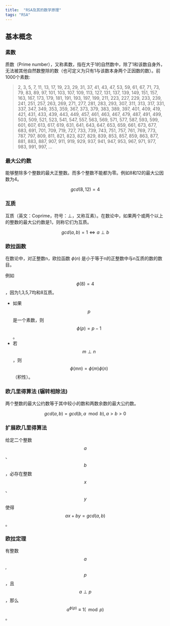 ```yaml
---
title:  "RSA及其的数学原理"
tags: "RSA"
---
```


## 基本概念

### 素数

质数（Prime number），又称素数，指在大于1的自然数中，除了1和该数自身外，无法被其他自然数整除的数（也可定义为只有1与该数本身两个正因数的数）。前1000个素数:

>2, 3, 5, 7, 11, 13, 17, 19, 23, 29, 31, 37, 41, 43, 47, 53, 59, 61, 67, 71, 73, 79, 83, 89, 97, 101, 103, 107, 109, 113, 127, 131, 137, 139, 149, 151, 157, 163, 167, 173, 179, 181, 191, 193, 197, 199, 211, 223, 227, 229, 233, 239, 241, 251, 257, 263, 269, 271, 277, 281, 283, 293, 307, 311, 313, 317, 331, 337, 347, 349, 353, 359, 367, 373, 379, 383, 389, 397, 401, 409, 419, 421, 431, 433, 439, 443, 449, 457, 461, 463, 467, 479, 487, 491, 499, 503, 509, 521, 523, 541, 547, 557, 563, 569, 571, 577, 587, 593, 599, 601, 607, 613, 617, 619, 631, 641, 643, 647, 653, 659, 661, 673, 677, 683, 691, 701, 709, 719, 727, 733, 739, 743, 751, 757, 761, 769, 773, 787, 797, 809, 811, 821, 823, 827, 829, 839, 853, 857, 859, 863, 877, 881, 883, 887, 907, 911, 919, 929, 937, 941, 947, 953, 967, 971, 977, 983, 991, 997, ...

### 最大公约数

能够整除多个整数的最大正整数。而多个整数不能都为零。例如8和12的最大公因数为4。

$$gcd(8, 12)=4$$


### 互质

互质（英文：Coprime，符号：⊥，又称互素）。在数论中，如果两个或两个以上的整数的最大公约数是1，则称它们为互质。

$$gcd(a, b)=1 \Leftrightarrow a \perp b$$

### 欧拉函数

在数论中，对正整数n，欧拉函数 $\phi(n)$ 是小于等于n的正整数中与n互质的数的数目。

例如$$\phi(8) = 4$$，因为1,3,5,7均和8互质。

- 如果 $$p$$ 是一个素数，则  $$\phi(p)=p-1$$ 。
- 若$$m \perp n$$ ，则$$\phi(mn)=\phi(m)\phi(n)$$ （积性）。

### 欧几里得算法 (辗转相除法)

两个整数的最大公约数等于其中较小的数和两数余数的最大公约数。

$$gcd(a, b)=gcd(b,a \mod b),  a > b > 0 $$

### 扩展欧几里得算法

给定二个整数$$a$$、$$b$$，必存在整数$$x$$、$$y$$使得$$ax + by = gcd(a,b)$$。

### 欧拉定理


有整数$$a$$, $$p$$，且 $$a \perp p$$，那么 $$a^{\phi(p)} \equiv 1(\mod p)$$。


